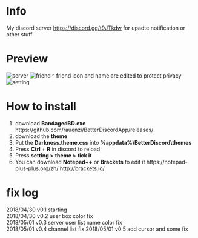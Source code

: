 # Info
My discord server https://discord.gg/t9JTkdw for upadte notification or other stuff
 
# Preview
<img src="https://i.imgur.com/BhWe52I.jpg" alt="server">
<img src="https://i.imgur.com/47OpBTc.jpg" alt="friend">
^ friend icon and name are edited to protect privacy
<img src="https://i.imgur.com/oVo2xI9.jpg" alt="setting">

# How to install
<ol>
<li>download <b>BandagedBD.exe</b> https://github.com/rauenzi/BetterDiscordApp/releases/</li>
<li>download the <b>theme</b></li>
<li>Put the <b>Darkness.theme.css</b> into <b>%appdata%\BetterDiscord\themes</b></li>
<li>Press <b>Ctrl</b> + <b>R</b> in discord to reload</li>
<li>Press <b>setting > theme > tick it</b></li>
<li>You can download <b>Notepad++</b> or <b>Brackets</b> to edit it https://notepad-plus-plus.org/zh/ http://brackets.io/</li>
</ol>
 
# fix log
2018/04/30 v0.1 starting <br>
2018/04/30 v0.2 user box color fix <br>
2018/05/01 v0.3 server user list name color fix <br>
2018/05/01 v0.4 channel list fix
2018/05/01 v0.5 add cursor and some fix
